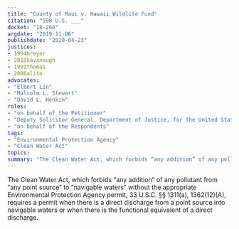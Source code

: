 ```yaml
---
title: "County of Maui v. Hawaii Wildlife Fund"
citation: "590 U.S. ___"
docket: "18-260"
argdate: "2019-11-06"
publishdate: "2020-04-23"
justices:
- 1994breyer
- 2018kavanaugh
- 1991thomas
- 2006alito
advocates:
- "Elbert Lin"
- "Malcolm L. Stewart"
- "David L. Henkin"
roles:
- "on behalf of the Petitioner"
- "Deputy Solicitor General, Department of Justice, for the United States, as amicus curiae, supporting the Petitioner"
- "on behalf of the Respondents"
tags:
- "Environmental Protection Agency"
- "Clean Water Act"
topics:
summary: "The Clean Water Act, which forbids “any addition” of any pollutant from “any point source” to “navigable waters” without the appropriate Environmental Protection Agency permit, 33 U.S.C. §§ 1311(a), 1362(12)(A), requires a permit when there is a direct discharge from a point source into navigable waters or when there is the functional equivalent of a direct discharge."
---
```

The Clean Water Act, which forbids “any addition” of any pollutant from “any point source” to “navigable waters” without the appropriate Environmental Protection Agency permit, 33 U.S.C. §§ 1311(a), 1362(12)(A), requires a permit when there is a direct discharge from a point source into navigable waters or when there is the functional equivalent of a direct discharge.